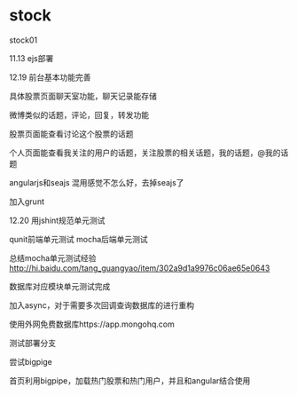 stock
=====

stock01

11.13
ejs部署

12.19
前台基本功能完善

具体股票页面聊天室功能，聊天记录能存储

微博类似的话题，评论，回复，转发功能

股票页面能查看讨论这个股票的话题

个人页面能查看我关注的用户的话题，关注股票的相关话题，我的话题，@我的话题


angularjs和seajs 混用感觉不怎么好，去掉seajs了

加入grunt

12.20 用jshint规范单元测试

qunit前端单元测试
mocha后端单元测试

总结mocha单元测试经验
http://hi.baidu.com/tang_guangyao/item/302a9d1a9976c06ae65e0643

数据库对应模块单元测试完成

加入async，对于需要多次回调查询数据库的进行重构

使用外网免费数据库https://app.mongohq.com

测试部署分支

尝试bigpige

首页利用bigpipe，加载热门股票和热门用户，并且和angular结合使用